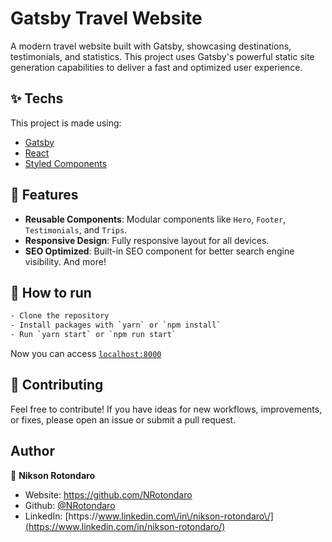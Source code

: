 # Gatsby Travel Website

A modern travel website built with Gatsby, showcasing destinations, testimonials, and statistics. This project uses Gatsby's powerful static site generation capabilities to deliver a fast and optimized user experience.

## ✨ Techs

This project is made using:

- [Gatsby](https://www.gatsbyjs.com/)
- [React](https://reactjs.org/)
- [Styled Components](https://styled-components.com/)

## 🚀 Features

- **Reusable Components**: Modular components like `Hero`, `Footer`, `Testimonials`, and `Trips`.
- **Responsive Design**: Fully responsive layout for all devices.
- **SEO Optimized**: Built-in SEO component for better search engine visibility.
And more!

## 🚀 How to run

```bash
- Clone the repository
- Install packages with `yarn` or `npm install`
- Run `yarn start` or `npm run start`
```

Now you can access [`localhost:8000`](http://localhost:8000)

## 🤝 Contributing

Feel free to contribute! If you have ideas for new workflows, improvements, or fixes, please open an issue or submit a pull request.

## Author

👤 **Nikson Rotondaro**

- Website: https://github.com/NRotondaro
- Github: [@NRotondaro](https://github.com/NRotondaro)
- LinkedIn: [https:\/\/www.linkedin.com\/in\/nikson-rotondaro\/](https://www.linkedin.com/in/nikson-rotondaro/)
